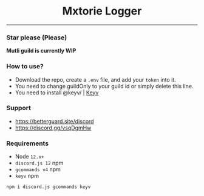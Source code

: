 <div align="center">
    <h1>Mxtorie Logger</h1>
</div>

----

### Star please (Please)

**Mutli guild is currently WIP**

### **How to use?**
- Download the repo, create a `.env` file, and add your `token` into it.
- You need to change guildOnly to your guild id or simply delete this line.
- You need to install @keyv/<type> | [Keyv](https://www.npmjs.com/package/keyv)

### Support
 - https://betterguard.site/discord
 - https://discord.gg/vsqDgmHw

### Requirements
 - Node `12.x+`
 - `discord.js 12` npm
 - `gcommands v4` npm
 - `keyv` npm


 `npm i discord.js gcommands keyv`
